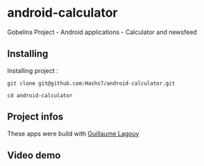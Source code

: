 # android-calculator
Gobelins Project - Android applications - Calculator and newsfeed


## Installing

Installing project :

    git clone git@github.com:Hashs7/android-calculator.git
    
    cd android-calculator

## Project infos

These apps were build with [Guillaume Lagouy](https://github.com/GuillaumeLagouy/)

## Video demo
